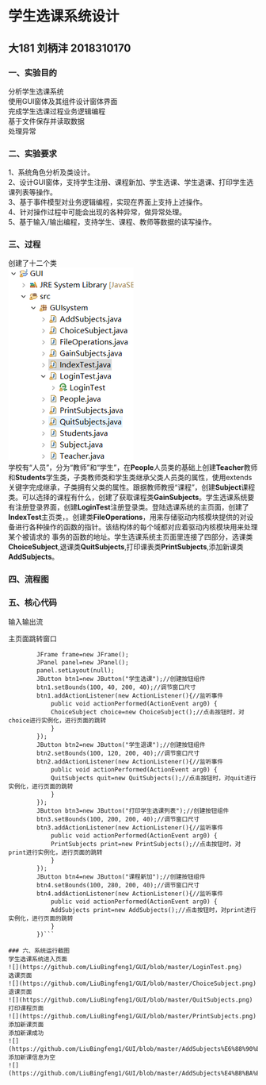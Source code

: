 # 学生选课系统设计
## 大181 刘柄沣 2018310170
### 一、实验目的
分析学生选课系统  
使用GUI窗体及其组件设计窗体界面  
完成学生选课过程业务逻辑编程  
基于文件保存并读取数据  
处理异常  
### 二、实验要求
1、系统角色分析及类设计。   
2、设计GUI窗体，支持学生注册、课程新加、学生选课、学生退课、打印学生选课列表等操作。   
3、基于事件模型对业务逻辑编程，实现在界面上支持上述操作。  
4、针对操作过程中可能会出现的各种异常，做异常处理。  
5、基于输入/输出编程，支持学生、课程、教师等数据的读写操作。  
### 三、过程
创建了十二个类  
![十二个类](https://github.com/LiuBingfeng1/GUI/blob/master/%E5%9B%BE%E7%89%87.png)      
学校有“人员”，分为“教师”和“学生”，在**People**人员类的基础上创建**Teacher**教师和**Students**学生类，子类教师类和学生类继承父类人员类的属性，使用extends关键字完成继承，子类拥有父类的属性。跟据教师教授“课程”，创建**Subject**课程类。可以选择的课程有什么，创建了获取课程类**GainSubjects**。学生选课系统要有注册登录界面，创建**LoginTest**注册登录类。登陆选课系统的主页面，创建了**IndexTest**主页类，。创建类**FileOperations**，用来存储驱动内核模块提供的对设备进行各种操作的函数的指针。该结构体的每个域都对应着驱动内核模块用来处理某个被请求的 事务的函数的地址。学生选课系统主页面里连接了四部分，选课类**ChoiceSubject**,退课类**QuitSubjects**,打印课表类**PrintSubjects**,添加新课类**AddSubjects**。  
### 四、流程图  
### 五、核心代码  
输入输出流  

主页面跳转窗口  
```public void init() {
		JFrame frame=new JFrame();
		JPanel panel=new JPanel();
		panel.setLayout(null);
		JButton btn1=new JButton("学生选课");//创建按钮组件
		btn1.setBounds(100, 40, 200, 40);//调节窗口尺寸
		btn1.addActionListener(new ActionListener(){//监听事件
			public void actionPerformed(ActionEvent arg0) {
			ChoiceSubject choice=new ChoiceSubject();//点击按钮时，对choice进行实例化，进行页面的跳转
			}
		});
		JButton btn2=new JButton("学生退课");//创建按钮组件
		btn2.setBounds(100, 120, 200, 40);//调节窗口尺寸
		btn2.addActionListener(new ActionListener(){//监听事件
			public void actionPerformed(ActionEvent arg0) {
			QuitSubjects quit=new QuitSubjects();//点击按钮时，对quit进行实例化，进行页面的跳转
			}
		});
		JButton btn3=new JButton("打印学生选课列表");//创建按钮组件
		btn3.setBounds(100, 200, 200, 40);//调节窗口尺寸
		btn3.addActionListener(new ActionListener(){//监听事件
			public void actionPerformed(ActionEvent arg0) {
			PrintSubjects print=new PrintSubjects();//点击按钮时，对print进行实例化，进行页面的跳转
			}
		});
		JButton btn4=new JButton("课程新加");//创建按钮组件
		btn4.setBounds(100, 280, 200, 40);//调节窗口尺寸
		btn4.addActionListener(new ActionListener(){//监听事件
			public void actionPerformed(ActionEvent arg0) {
			AddSubjects print=new AddSubjects();//点击按钮时，对print进行实例化，进行页面的跳转
			}
		})```  

### 六、系统运行截图
学生选课系统进入页面  
![](https://github.com/LiuBingfeng1/GUI/blob/master/LoginTest.png)  
选课页面  
![](https://github.com/LiuBingfeng1/GUI/blob/master/ChoiceSubject.png)  
退课页面  
![](https://github.com/LiuBingfeng1/GUI/blob/master/QuitSubjects.png)  
打印课程页面  
![](https://github.com/LiuBingfeng1/GUI/blob/master/PrintSubjects.png)  
添加新课页面  
添加新课成功  
![](https://github.com/LiuBingfeng1/GUI/blob/master/AddSubjects%E6%88%90%E5%8A%9F.png)  
添加新课信息为空  
![](https://github.com/LiuBingfeng1/GUI/blob/master/AddSubjects%E4%B8%BA%E7%A9%BA.png)
